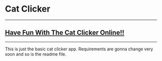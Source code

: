 # Cat Clicker
---

## **[Have Fun With The Cat Clicker Online!!](https://patel-jenu-1991.github.io/cat-clicker/)**
---
This is just the basic cat clicker app.
Requirements are gonna change very soon and
so is the readme file.
